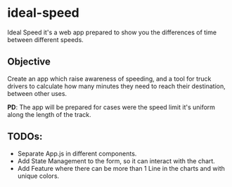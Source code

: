 # ideal-speed
Ideal Speed it's a web app prepared to show you the differences of time between different speeds.

## Objective
Create an app which raise awareness of speeding, and a tool for truck drivers to calculate how many minutes they need to reach their destination, between other uses.

**PD**: The app will be prepared for cases were the speed limit it's uniform along the length of the track.

## TODOs:
* Separate App.js in different components.
* Add State Management to the form, so it can interact with the chart.
* Add Feature where there can be more than 1 Line in the charts and with unique colors. 

